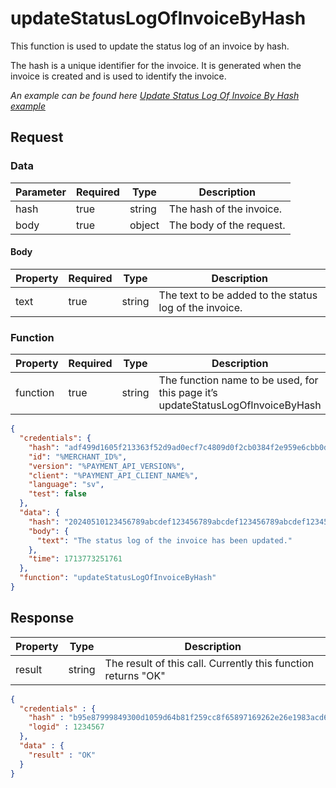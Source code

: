 # updateStatusLogOfInvoiceByHash

<include from="Snippets-PaymentAPI.md" element-id="snippet-header"></include>

This function is used to update the status log of an invoice by hash.

The hash is a unique identifier for the invoice. It is generated when the invoice is created and is used to identify the invoice.

*An example can be found here [Update Status Log Of Invoice By Hash example](Update-Status-Log-Of-Invoice-By-Hash.md)*

## Request

### Data
| Parameter | Required | Type   | Description                             |
|-----------|----------|--------|-----------------------------------------|
| hash      | true     | string | The hash of the invoice.                |
| body      | true     | object | The body of the request.                |

#### Body

| Property | Required | Type   | Description                                            |
|----------|----------|--------|--------------------------------------------------------|
| text     | true     | string | The text to be added to the status log of the invoice. |

### Function

| Property | Required | Type   | Description                                                                     |
|----------|----------|--------|---------------------------------------------------------------------------------|
| function | true     | string | The function name to be used, for this page it’s updateStatusLogOfInvoiceByHash |


```json
{
  "credentials": {
    "hash": "adf499d1605f213363f52d9ad0ecf7c4809d0f2cb0384f2e959e6cbb0dc84e5a4443a259d76bf6893e37e8212b5f3c9852377be1cd0d7fb472adc0b2f2618796",
    "id": "%MERCHANT_ID%",
    "version": "%PAYMENT_API_VERSION%",
    "client": "%PAYMENT_API_CLIENT_NAME%",
    "language": "sv",
    "test": false
  },
  "data": {
    "hash": "20240510123456789abcdef123456789abcdef123456789abcdef123456789abcdef",
    "body": {
      "text": "The status log of the invoice has been updated."
    },
    "time": 1713773251761
  },
  "function": "updateStatusLogOfInvoiceByHash"
}
```


## Response

| Property | Type   | Description                                                    |
|----------|--------|----------------------------------------------------------------|
| result   | string | The result of this call. Currently this function returns "OK"  |


```json
{
  "credentials" : {
    "hash" : "b95e87999849300d1059d64b81f259cc8f65897169262e26e1983acd69810dbbebad6df43bd9663e06d609bff9b5128fa03e20073e5c4148d8f63e2a0b8f50af",
    "logid" : 1234567
  },
  "data" : {
    "result" : "OK"
  }
}
```